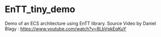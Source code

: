 # EnTT_tiny_demo
Demo of an ECS architecture using EnTT library.
Source Video by Daniel Blagy : https://www.youtube.com/watch?v=8LbVpkEqKuY